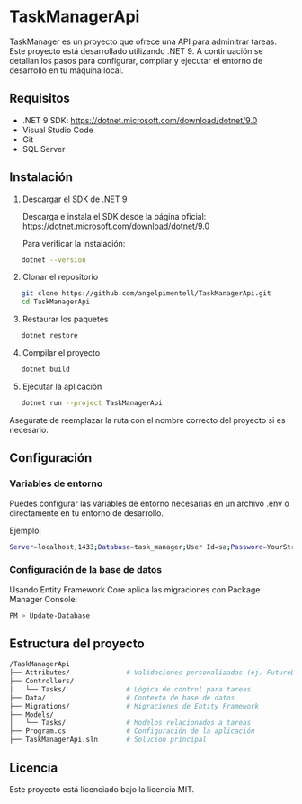 ﻿# TaskManagerApi

TaskManager es un proyecto que ofrece una API para adminitrar tareas. Este proyecto está desarrollado utilizando .NET 9. A continuación se detallan los pasos para configurar, compilar y ejecutar el entorno de desarrollo en tu máquina local.

## Requisitos

- .NET 9 SDK: https://dotnet.microsoft.com/download/dotnet/9.0
- Visual Studio Code
- Git
- SQL Server

## Instalación

1. Descargar el SDK de .NET 9

   Descarga e instala el SDK desde la página oficial: https://dotnet.microsoft.com/download/dotnet/9.0

   Para verificar la instalación:
```bash
   dotnet --version
 ```

2. Clonar el repositorio
```bash
   git clone https://github.com/angelpimentell/TaskManagerApi.git
   cd TaskManagerApi
 ```
3. Restaurar los paquetes
```bash
   dotnet restore
 ```
4. Compilar el proyecto
```bash
   dotnet build
 ```
5. Ejecutar la aplicación
```bash
   dotnet run --project TaskManagerApi
 ```
   Asegúrate de reemplazar la ruta con el nombre correcto del proyecto si es necesario.

## Configuración

### Variables de entorno

Puedes configurar las variables de entorno necesarias en un archivo .env o directamente en tu entorno de desarrollo.

Ejemplo:

```bash
Server=localhost,1433;Database=task_manager;User Id=sa;Password=YourStrong!Passw0rd;TrustServerCertificate=True;
```

### Configuración de la base de datos

Usando Entity Framework Core aplica las migraciones con Package Manager Console:

```bash
PM > Update-Database
```
## Estructura del proyecto
```bash
/TaskManagerApi
├── Attributes/              # Validaciones personalizadas (ej. FutureDateAttribute)
├── Controllers/
│   └── Tasks/               # Lógica de control para tareas
├── Data/                    # Contexto de base de datos
├── Migrations/              # Migraciones de Entity Framework
├── Models/
│   └── Tasks/               # Modelos relacionados a tareas
├── Program.cs               # Configuración de la aplicación
├── TaskManagerApi.sln       # Solucion principal
```
## Licencia

Este proyecto está licenciado bajo la licencia MIT.
